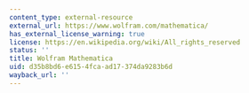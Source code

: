 ```yaml
---
content_type: external-resource
external_url: https://www.wolfram.com/mathematica/
has_external_license_warning: true
license: https://en.wikipedia.org/wiki/All_rights_reserved
status: ''
title: Wolfram Mathematica
uid: d35b8bd6-e615-4fca-ad17-374da9283b6d
wayback_url: ''
---
```

